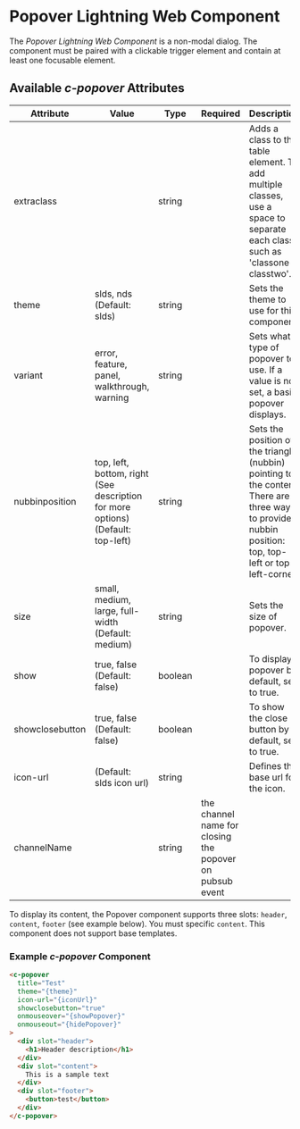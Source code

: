 # Popover Lightning Web Component

The *Popover Lightning Web Component* is a non-modal dialog. The component must be paired with a clickable trigger element and contain at least one focusable element.

## Available *c-popover* Attributes

| Attribute       | Value  | Type    | Required | Description |
| --------------- | ------ | ------- | -------- | ----------- |
| extraclass      |    | string  |          | Adds a class to the table element. To add multiple classes, use a space to separate each class, such as 'classone classtwo'. |
| theme           | slds, nds (Default: slds) | string  |          | Sets the theme to use for this component.  |
| variant         | error, feature, panel, walkthrough, warning | string  |   | Sets what type of popover to use. If a value is not set, a basic popover displays.   |
| nubbinposition  | top, left, bottom, right (See description for more options) (Default: top-left) | string  |    | Sets the position of the triangle (nubbin) pointing to the content. There are three ways to provide nubbin position: top, top-left or top-left-corner. |
| size            | small, medium, large, full-width (Default: medium) | string  | | Sets the size of popover. |
| show            | true, false (Default: false) | boolean |  | To display popover by default, set to true. |
| showclosebutton | true, false  (Default: false)| boolean |  | To show the close button by default, set to true.   |
| icon-url        | (Default: slds icon url) | string  |          | Defines the base url for the icon. |
| channelName     |                          | string  | the channel name for closing the popover on pubsub event

To display its content, the Popover component supports three slots: `header`, `content`, `footer` (see example below). You must specific `content`. This component does not support base templates.

### Example *c-popover* Component

```html
<c-popover
  title="Test"
  theme="{theme}"
  icon-url="{iconUrl}"
  showclosebutton="true"
  onmouseover="{showPopover}"
  onmouseout="{hidePopover}"
>
  <div slot="header">
    <h1>Header description</h1>
  </div>
  <div slot="content">
    This is a sample text
  </div>
  <div slot="footer">
    <button>test</button>
  </div>
</c-popover>
```
